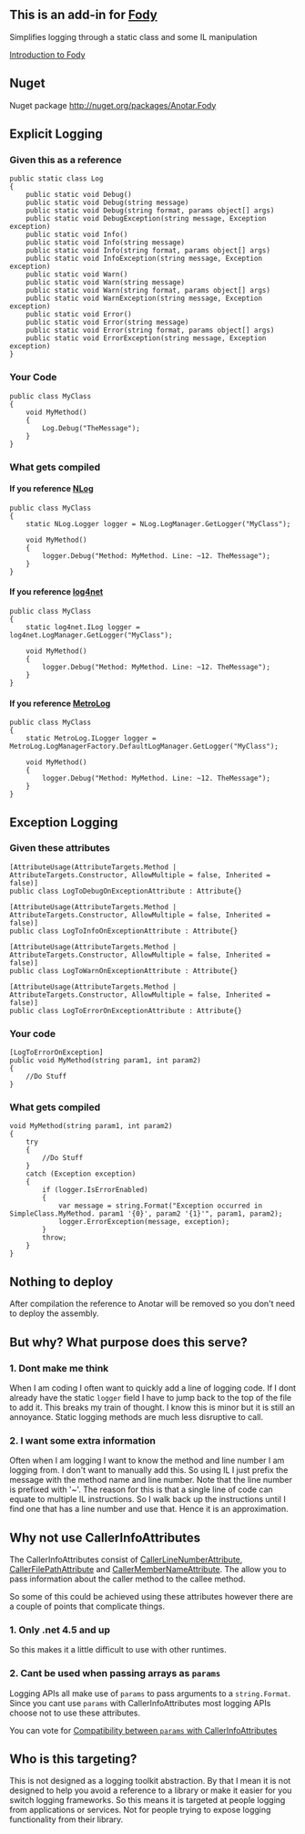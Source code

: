 ## This is an add-in for  [Fody](https://github.com/SimonCropp/Fody) 

Simplifies logging through a static class and some IL manipulation

[Introduction to Fody](https://github.com/SimonCropp/Fody/wiki/SampleUsage)

## Nuget

Nuget package http://nuget.org/packages/Anotar.Fody 

## Explicit Logging

### Given this as a reference

    public static class Log
    {
        public static void Debug()
        public static void Debug(string message)
        public static void Debug(string format, params object[] args)
        public static void DebugException(string message, Exception exception)
        public static void Info()
        public static void Info(string message)
        public static void Info(string format, params object[] args)
        public static void InfoException(string message, Exception exception)
        public static void Warn()
        public static void Warn(string message)
        public static void Warn(string format, params object[] args)
        public static void WarnException(string message, Exception exception)
        public static void Error()
        public static void Error(string message)
        public static void Error(string format, params object[] args)
        public static void ErrorException(string message, Exception exception)
    }

### Your Code

    public class MyClass
    {
        void MyMethod()
        {
            Log.Debug("TheMessage");
        }
    }

### What gets compiled

#### If you reference [NLog](http://nlog-project.org/)

    public class MyClass
    {
        static NLog.Logger logger = NLog.LogManager.GetLogger("MyClass");

        void MyMethod()
        {
            logger.Debug("Method: MyMethod. Line: ~12. TheMessage");
        }
    }

#### If you reference [log4net](http://logging.apache.org/log4net/)

    public class MyClass
    {
        static log4net.ILog logger = log4net.LogManager.GetLogger("MyClass");

        void MyMethod()
        {
            logger.Debug("Method: MyMethod. Line: ~12. TheMessage");
        }
    }

#### If you reference [MetroLog](https://github.com/mbrit/MetroLog)

    public class MyClass
    {
        static MetroLog.ILogger logger = MetroLog.LogManagerFactory.DefaultLogManager.GetLogger("MyClass");

        void MyMethod()
        {
            logger.Debug("Method: MyMethod. Line: ~12. TheMessage");
        }
    }


## Exception Logging

### Given these attributes

    [AttributeUsage(AttributeTargets.Method | AttributeTargets.Constructor, AllowMultiple = false, Inherited = false)]
    public class LogToDebugOnExceptionAttribute : Attribute{}
    
    [AttributeUsage(AttributeTargets.Method | AttributeTargets.Constructor, AllowMultiple = false, Inherited = false)]
    public class LogToInfoOnExceptionAttribute : Attribute{}
    
    [AttributeUsage(AttributeTargets.Method | AttributeTargets.Constructor, AllowMultiple = false, Inherited = false)]
    public class LogToWarnOnExceptionAttribute : Attribute{}
    
    [AttributeUsage(AttributeTargets.Method | AttributeTargets.Constructor, AllowMultiple = false, Inherited = false)]
    public class LogToErrorOnExceptionAttribute : Attribute{}
    
### Your code

    [LogToErrorOnException]
    public void MyMethod(string param1, int param2)
    {
        //Do Stuff
    }
    
### What gets compiled

    void MyMethod(string param1, int param2)
    {
        try
        {
            //Do Stuff
        }
        catch (Exception exception)
        {
            if (logger.IsErrorEnabled)
            {
                var message = string.Format("Exception occurred in SimpleClass.MyMethod. param1 '{0}', param2 '{1}'", param1, param2);
                logger.ErrorException(message, exception);
            }
            throw;
        }
    }

## Nothing to deploy

After compilation the reference to Anotar will be removed so you don't need to deploy the assembly.
    
## But why? What purpose does this serve?

### 1. Dont make me think

When I am coding I often want to quickly add a line of logging code. If I dont already have the static `logger` field I have to jump back to the top of the file to add it. This breaks my train of thought. I know this is minor but it is still an annoyance. Static logging methods are much less disruptive to call.

### 2. I want some extra information

Often when I am logging I want to know the method and line number I am logging from. I don't want to manually add this. So using IL I just prefix the message with the method name and line number. Note that the line number is prefixed with '~'. The reason for this is that a single line of code can equate to multiple IL instructions. So I walk back up the instructions until I find one that has a line number and use that. Hence it is an approximation.

## Why not use CallerInfoAttributes

The CallerInfoAttributes consist of  [CallerLineNumberAttribute](http://msdn.microsoft.com/en-us/library/system.runtime.compilerservices.callerlinenumberattribute.aspx),  [CallerFilePathAttribute](http://msdn.microsoft.com/en-us/library/system.runtime.compilerservices.callerfilepathattribute.aspx) and [CallerMemberNameAttribute](http://msdn.microsoft.com/en-us/library/system.runtime.compilerservices.callermembernameattribute.aspx). The allow you to pass information about the caller method to the callee method. 

So some of this could be achieved using these attributes however there are a couple of points that complicate things.

### 1. Only .net 4.5 and up

So this makes it a little difficult to use with other runtimes.

### 2. Cant be used when passing arrays as `params`

Logging APIs all make use of `params` to pass arguments to a `string.Format`. Since you cant use `params` with CallerInfoAttributes most logging APIs choose not to use these attributes.

You can vote for [Compatibility between `params` with CallerInfoAttributes](http://visualstudio.uservoice.com/forums/121579-visual-studio/suggestions/2762025-caller-membername-filepath-linenumber-of-net-4-5-) 

## Who is this targeting?

This is not designed as a logging toolkit abstraction. By that I mean it is not designed to help you avoid a reference to a library or make it easier for you switch logging frameworks. So this means it is targeted at people logging from applications or services. Not for people trying to expose logging functionality from their library.


